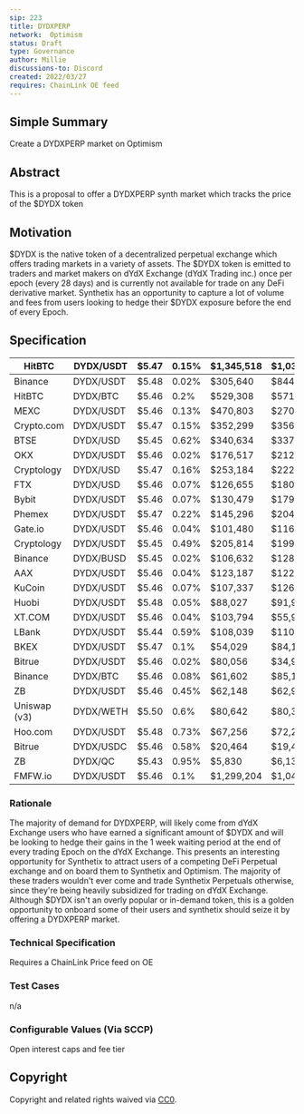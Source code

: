 ```yaml
---
sip: 223
title: DYDXPERP
network:  Optimism 
status: Draft
type: Governance
author: Millie
discussions-to: Discord
created: 2022/03/27
requires: ChainLink OE feed
---
```


## Simple Summary

Create a DYDXPERP market on Optimism 

## Abstract

This is a proposal to offer a DYDXPERP synth market which tracks the price of the $DYDX token

## Motivation

$DYDX is the native token of a decentralized perpetual exchange which offers trading markets in a variety of assets. The $DYDX token is emitted to traders and market makers on dYdX Exchange (dYdX Trading inc.) once per epoch (every 28 days) and is currently not available for trade on any DeFi derivative market. Synthetix has an opportunity to capture a lot of volume and fees from users looking to hedge their $DYDX exposure before the end of every Epoch.  

## Specification

| HitBTC 		       | DYDX/USDT 		      | $5.47 		 | 0.15% 		 | $1,345,518 		 | $1,038,885 		 | $8,035,201 		  | 8.90% 		  |
|---------------|-----------------|--------|--------|-------------|-------------|--------------|---------|
| Binance 		      | DYDX/USDT 		      | $5.48 		 | 0.02% 		 | $305,640 		   | $844,081 		   | $21,357,988 		 | 23.67% 		 |
| HitBTC 		       | DYDX/BTC 		       | $5.46 		 | 0.2% 		  | $529,308 		   | $571,047 		   | $513,320 		    | 0.57% 		  |
| MEXC  		        | DYDX/USDT 		      | $5.46 		 | 0.13% 		 | $470,803 		   | $270,760 		   | $201,083 		    | 0.22% 		  |
| Crypto.com 		   | DYDX/USDT 		      | $5.47 		 | 0.15% 		 | $352,299 		   | $356,861 		   | $108,724 		    | 0.12% 		  |
| BTSE 		         | DYDX/USD 		       | $5.45 		 | 0.62% 		 | $340,634 		   | $337,980 		   | $3,416,938 		  | 3.79% 		  |
| OKX 		          | DYDX/USDT 		      | $5.46 		 | 0.02% 		 | $176,517 		   | $212,211 		   | $5,714,699 		  | 6.33% 		  |
| Cryptology 		   | DYDX/USD 		       | $5.47 		 | 0.16% 		 | $253,184 		   | $222,893 		   | $200,386 		    | 0.22% 		  |
| FTX 		          | DYDX/USD 		       | $5.46 		 | 0.07% 		 | $126,655 		   | $180,178 		   | $734,192 		    | 0.81% 		  |
| Bybit 	        | DYDX/USDT 		      | $5.46 		 | 0.07% 		 | $130,479 		   | $179,608 		   | $205,709 		    | 0.23% 		  |
| Phemex 		       | DYDX/USDT 		      | $5.47 		 | 0.22% 		 | $145,296 		   | $204,289 		   | $430,803 		    | 0.48% 		  |
| Gate.io 		      | DYDX/USDT 		      | $5.46 		 | 0.04% 		 | $101,480 		   | $116,897 		   | $5,855,674 		  | 6.49% 		  |
| Cryptology 		   | DYDX/USDT 		      | $5.45 		 | 0.49% 		 | $205,814 		   | $199,264 		   | $132,386 		    | 0.15% 		  |
| Binance 		      | DYDX/BUSD 		      | $5.45 		 | 0.02% 		 | $106,632 		   | $128,649 		   | $2,272,523 		  | 2.52% 		  |
| AAX 		          | DYDX/USDT 		      | $5.46 		 | 0.04% 		 | $123,187 		   | $122,345 		   | $231,935 		    | 0.26% 		  |
| KuCoin 		       | DYDX/USDT 		      | $5.46 		 | 0.07% 		 | $107,337 		   | $126,291 		   | $1,533,710 		  | 1.70% 		  |
| Huobi 	        | DYDX/USDT 		      | $5.48 		 | 0.05% 		 | $88,027 		    | $91,987 		    | $3,978,667 		  | 4.41% 		  |
| XT.COM 		       | DYDX/USDT 		      | $5.46 		 | 0.04% 		 | $103,794 		   | $55,961 		    | $1,509,947 		  | 1.67% 		  |
| LBank 		        | DYDX/USDT 		      | $5.44 		 | 0.59% 		 | $108,039 		   | $110,662 		   | $4,473,371 		  | 4.96% 		  |
| BKEX 		         | DYDX/USDT 		      | $5.47 		 | 0.1% 		  | $54,029 		    | $84,108 		    | $3,175,311 		  | 3.52% 		  |
| Bitrue 		       | DYDX/USDT 		      | $5.46 		 | 0.02% 		 | $80,056 		    | $34,944 		    | $3,977,965 		  | 4.41% 		  |
| Binance 		      | DYDX/BTC 		       | $5.46 		 | 0.08% 		 | $61,602 		    | $85,154 		    | $919,756 		    | 1.02% 		  |
| ZB 		           | DYDX/USDT 		      | $5.46 		 | 0.45% 		 | $62,148 		    | $62,926 		    | $4,276,520 		  | 4.74% 		  |
| Uniswap (v3) 		 | DYDX/WETH  		 | $5.50 		 | 0.6% 		  | $80,642 		    | $80,399 		    | $440,000 		    | 0.49% 		  |
| Hoo.com 		      | DYDX/USDT 		      | $5.48 		 | 0.73% 		 | $67,256 		    | $72,293 		    | $606,453 		    | 0.67% 		  |
| Bitrue 		       | DYDX/USDC 		      | $5.46 		 | 0.58% 		 | $20,464 		    | $19,481 		    | $1,912,837 		  | 2.12% 		  |
| ZB 		           | DYDX/QC 		        | $5.43 		 | 0.95% 		 | $5,830 		     | $6,139 		     | $5,486,638 		  | 6.08% 		  |
| FMFW.io 		      | DYDX/USDT 		      | $5.46 		 | 0.1% 		  | $1,299,204 		 | $1,047,363 		 | $7,993,650 		  | 8.86% 		  |






### Rationale

The majority of demand for DYDXPERP, will likely come from dYdX Exchange users who have earned a significant amount of $DYDX and will be looking to hedge their gains in the 1 week waiting period at the end of every trading Epoch on the dYdX Exchange. This presents an interesting opportunity for Synthetix to attract users of a competing DeFi Perpetual exchange and on board them to Synthetix and Optimism. The majority of these traders wouldn't ever come and trade Synthetix Perpetuals otherwise, since they're being heavily subsidized for trading on dYdX Exchange. Although $DYDX isn't an overly popular or in-demand token, this is a golden opportunity to onboard some of their users and synthetix should seize it by offering a DYDXPERP market.  

### Technical Specification

Requires a ChainLink Price feed on OE

### Test Cases

n/a

### Configurable Values (Via SCCP)

Open interest caps and fee tier


## Copyright

Copyright and related rights waived via [CC0](https://creativecommons.org/publicdomain/zero/1.0/).
